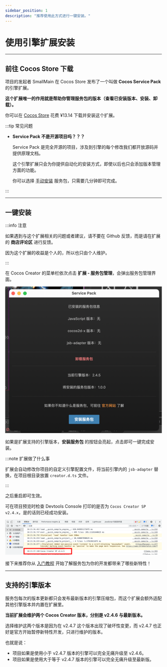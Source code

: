 ```yaml
---
sidebar_position: 1
description: "推荐使用此方式进行一键安装。"
---
```


# 使用引擎扩展安装

---
## 前往 Cocos Store 下载

项目的发起者 SmallMain 在 Cocos Store 发布了一个叫做 **Cocos Service Pack** 的引擎扩展。

**这个扩展唯一的作用就是帮助你管理服务包的版本（查看已安装版本、安装、卸载）。**

你可以在 [Cocos Store](pathname://TODO) 花费 ¥13.14 下载并安装这个扩展。


:::tip 常见问题

- **Service Pack 不是开源项目吗？？？**

    Service Pack 是完全开源的项目，涉及到引擎的每个修改我们都开放源码并提供原理文档。
    
    这个引擎扩展只会为你提供自动化的安装方式，即使以后也只会添加版本管理方面的功能。
    
    你可以选择 [手动安装](./installation-manual.md) 服务包，只需要几分钟即可完成。

:::

---
## 一键安装

:::info 注意

如果遇到与这个扩展相关的问题或者建议，请不要在 Github 反馈，而是请在扩展的 **商店评论区** 进行反馈。

因为这个扩展的收益是个人的，所以也只由个人维护。

:::

在 Cocos Creator 的菜单栏依次点击 **扩展 - 服务包管理**，会弹出服务包管理界面。

![plugin-ui](./assets/plugin-ui.png)

如果是扩展支持的引擎版本，**安装服务包** 的按钮会亮起，点击即可一键完成安装。

:::note 扩展做了什么事

扩展会自动修改你项目的自定义引擎配置文件，将当前引擎内的 `jsb-adapter` 替换，在项目根目录放置 `creator.d.ts` 文件。

:::

之后重启即可生效。

可在项目预览时检查 Devtools Console 打印的是否为 `Cocos Creator SP v2.4.x`，是的话则已经成功安装。

![](./assets/installed-console.png)

接下来推荐你从 [入门教程](../start-guide/start-guide-intro.mdx) 开始了解服务包为你的开发都带来了哪些新特性！

---
## 支持的引擎版本

服务包每次的版本更新都只会发布最新版本的引擎压缩包，而这个扩展会额外适配其他引擎版本并内置在扩展里。

**当前扩展会维护两个 Cocos Creator 版本，分别是 v2.4.6 与最新版本。**

选择维护这两个版本是因为在 v2.4.7 这个版本出现了破坏性变更，而 v2.4.7 也正好是官方开始暂停新特性开发，只进行维护的版本。

也就是说：

- 项目如果是使用小于 v2.4.7 版本的引擎可以完全无痛升级至 v2.4.6。
- 项目如果是使用大于等于 v2.4.7 版本的引擎可以完全无痛升级至最新版。
